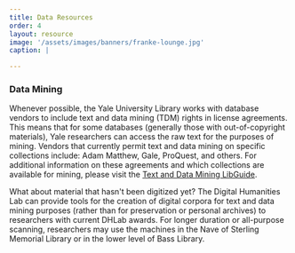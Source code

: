 ```yaml
---
title: Data Resources
order: 4
layout: resource
image: '/assets/images/banners/franke-lounge.jpg'
caption: |

---
```


### Data Mining
Whenever possible, the Yale University Library works with database vendors to include text and data mining (TDM) rights in license agreements. This means that for some databases (generally those with out-of-copyright materials), Yale researchers can access the raw text for the purposes of mining. Vendors that currently permit text and data mining on specific collections include: Adam Matthew, Gale, ProQuest, and others. For additional information on these agreements and which collections are available for mining, please visit the <a href='https://guides.library.yale.edu/tdm' target='_blank'>Text and Data Mining LibGuide</a>.

What about material that hasn't been digitized yet? The Digital Humanities Lab can provide tools for the creation of digital corpora for text and data mining purposes (rather than for preservation or personal archives) to researchers with current DHLab awards. For longer duration or all-purpose scanning, researchers may use the machines in the Nave of Sterling Memorial Library or in the lower level of Bass Library. 